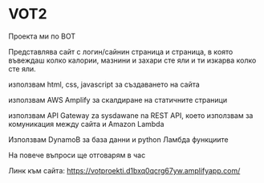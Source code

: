# VOT2
Проекта ми по ВОТ

Представлява сайт с логин/сайнин страница и страница, в която въвеждаш колко калории, мазнини и захари сте яли и ти изкарва колко сте яли.

използвам html, css, javascript за създаването на сайта

използвам AWS Amplify за скалдиране на статичните страници

използвам API Gateway za sysdawane na REST API, което използвам за комуникация между сайта и Amazon Lambda

Използвам DynamoB за база данни и python Ламбда функциите

На повече въпроси ще отговарям в час

Линк към сайта:
https://votproekti.d1bxq0qcrg67yw.amplifyapp.com/



